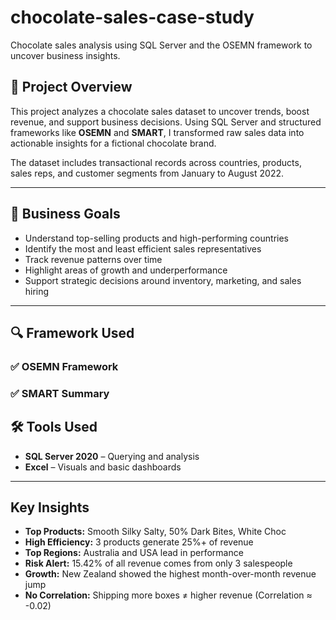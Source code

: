 # chocolate-sales-case-study
Chocolate sales analysis using SQL Server and the OSEMN framework to uncover business insights.

## 📌 Project Overview

This project analyzes a chocolate sales dataset to uncover trends, boost revenue, and support business decisions. Using SQL Server and structured frameworks like **OSEMN** and **SMART**, I transformed raw sales data into actionable insights for a fictional chocolate brand.

The dataset includes transactional records across countries, products, sales reps, and customer segments from January to August 2022.

---

## 🧠 Business Goals

- Understand top-selling products and high-performing countries
- Identify the most and least efficient sales representatives
- Track revenue patterns over time
- Highlight areas of growth and underperformance
- Support strategic decisions around inventory, marketing, and sales hiring

---

## 🔍 Framework Used

### ✅ OSEMN Framework
### ✅ SMART Summary



## 🛠 Tools Used

- **SQL Server 2020** – Querying and analysis
- **Excel** – Visuals and basic dashboards

---

## Key Insights

- **Top Products:** Smooth Silky Salty, 50% Dark Bites, White Choc
- **High Efficiency:** 3 products generate 25%+ of revenue
- **Top Regions:** Australia and USA lead in performance
- **Risk Alert:** 15.42% of all revenue comes from only 3 salespeople
- **Growth:** New Zealand showed the highest month-over-month revenue jump
- **No Correlation:** Shipping more boxes ≠ higher revenue (Correlation ≈ -0.02)


